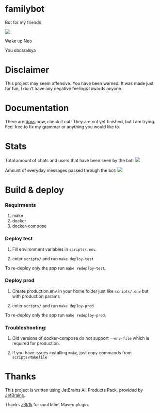 # familybot

Bot for my friends

![](https://storozhenko.dev/images/jesus_final-min.jpg)

Wake up Neo

You obosralsya

# Disclaimer

This project may seem offensive. You have been warned. It was made just for fun, I don't have any negative feelings
towards anyone.

# Documentation

There are [docs](./DOCUMENTATION.md) now, check it out! They are not yet finished, but I am trying. Feel free to fix my
grammar or anything you would like to.

# Stats

Total amount of chats and users that have been seen by the bot:
![](https://i.vas3k.club/55da4748769193f336ee7e3a0fb4bbef777e5be61aa740f3b216f4eff00bc901.jpg)

Amount of everyday messages passed through the bot:
![](https://i.vas3k.club/7a130c5979d2f84dc55b1416ecd1d7b4d22c14c34a6892af4d060d585fc31d89.jpg)

# Build & deploy

### Requirments

1. make
2. docker
3. docker-compose

### Deploy test

1. Fill environment variables in `scripts/.env`.

2. enter `scripts/` and run `make deploy-test`

To re-deploy only the app run `make redeploy-test`.

### Deploy prod

1. Create production.env in your home folder just like `scripts/.env` but with production params

2. enter `scripts/` and run `make deploy-prod`

To re-deploy only the app run `make redeploy-prod`.

### Troubleshooting:

1. Old versions of docker-compose do not support `--env-file` which is required for production.

3. If you have issues installing `make`, just copy commands from `scripts/Makefile`

# Thanks

This project is written using JetBrains All Products Pack, provided
by [JetBrains](https://www.jetbrains.com/?from=familybot).

Thanks [z3k1k](https://github.com/z3d1k) for cool ktlint Maven plugin.
